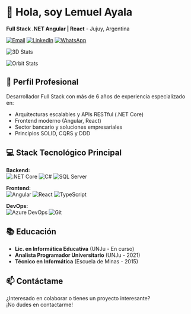 # 👋 Hola, soy Lemuel Ayala 
**Full Stack .NET Angular | React** - Jujuy, Argentina

[![Email](https://img.shields.io/badge/Email-lemuayala@gmail.com-D14836?style=flat&logo=gmail)](mailto:lemuayala@gmail.com)
[![LinkedIn](https://img.shields.io/badge/LinkedIn-Lemuel_Ayala-0077B5?style=flat&logo=linkedin)](https://www.linkedin.com/in/lemuayala/)
[![WhatsApp](https://img.shields.io/badge/WhatsApp-+54_388_522_9971-25D366?style=flat&logo=whatsapp)](https://wa.me/543885229971)



![3D Stats](https://github-profile-summary-cards.vercel.app/api/cards/profile-details?username=lemuayala&theme=radical)

![Orbit Stats](https://github-readme-stats.vercel.app/api?username=lemuayala&show_icons=true&theme=radical&border_radius=20)


## 🚀 Perfil Profesional
Desarrollador Full Stack con más de 6 años de experiencia especializado en:
- Arquitecturas escalables y APIs RESTful (.NET Core)
- Frontend moderno (Angular, React)
- Sector bancario y soluciones empresariales
- Principios SOLID, CQRS y DDD

## 💻 Stack Tecnológico Principal
**Backend:**  
![.NET Core](https://img.shields.io/badge/.NET-5C2D91?style=for-the-badge&logo=.net&logoColor=white)
![C#](https://img.shields.io/badge/C%23-239120?style=for-the-badge&logo=c-sharp&logoColor=white)
![SQL Server](https://img.shields.io/badge/Microsoft_SQL_Server-CC2927?style=for-the-badge&logo=microsoft-sql-server&logoColor=white)

**Frontend:**  
![Angular](https://img.shields.io/badge/Angular-DD0031?style=for-the-badge&logo=angular&logoColor=white)
![React](https://img.shields.io/badge/React-20232A?style=for-the-badge&logo=react&logoColor=61DAFB)
![TypeScript](https://img.shields.io/badge/TypeScript-007ACC?style=for-the-badge&logo=typescript&logoColor=white)

**DevOps:**  
![Azure DevOps](https://img.shields.io/badge/Azure_DevOps-0078D7?style=for-the-badge&logo=azure-devops&logoColor=white)
![Git](https://img.shields.io/badge/GIT-E44C30?style=for-the-badge&logo=git&logoColor=white)


## 📚 Educación
- **Lic. en Informática Educativa** (UNJu - En curso)
- **Analista Programador Universitario** (UNJu - 2021)
- **Técnico en Informática** (Escuela de Minas - 2015)


## 📫 Contáctame
¿Interesado en colaborar o tienes un proyecto interesante?  
¡No dudes en contactarme!

